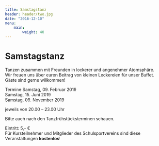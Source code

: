 ```yaml
---
title: Samstagstanz
header: header/two.jpg
date: "2016-12-10"
menu:
    main:
        weight: 40
---
```


# Samstagstanz  

Tanzen zusammen mit Freunden in lockerer und angenehmer Atomsphäre. Wir freuen uns über euren Beitrag von kleinen Leckereien für unser Buffet. Gäste sind gerne willkommen!  

Termine
Samstag, 09. Februar 2019  
Samstag, 15. Juni 2019  
Samstag, 09. November 2019  

jeweils von 20.00 – 23.00 Uhr  

Bitte auch nach den Tanzfrühstücksterminen schauen.  

Eintritt: 5,- €  
Für Kursteilnehmer und Mitglieder des Schulsportvereins sind diese Veranstaltungen **kostenlos**!  

